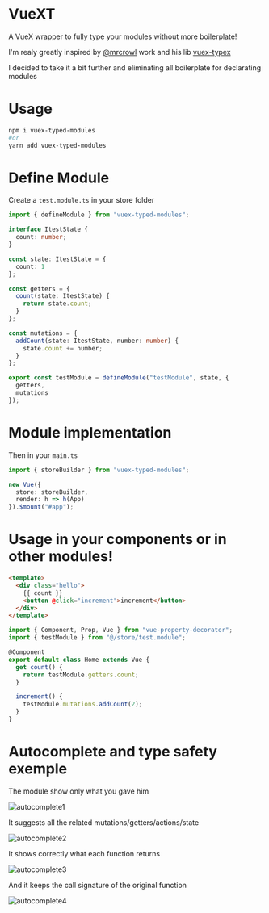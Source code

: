 # VueXT

A VueX wrapper to fully type your modules without more boilerplate!

I'm realy greatly inspired by [@mrcrowl](https://github.com/mrcrowl) work and his lib [vuex-typex](https://github.com/mrcrowl/vuex-typex)

I decided to take it a bit further and eliminating all boilerplate for declarating modules

# Usage

```bash
npm i vuex-typed-modules
#or
yarn add vuex-typed-modules
```

# Define Module

Create a `test.module.ts` in your store folder

```typescript
import { defineModule } from "vuex-typed-modules";

interface ItestState {
  count: number;
}

const state: ItestState = {
  count: 1
};

const getters = {
  count(state: ItestState) {
    return state.count;
  }
};

const mutations = {
  addCount(state: ItestState, number: number) {
    state.count += number;
  }
};

export const testModule = defineModule("testModule", state, {
  getters,
  mutations
});
```

# Module implementation

Then in your `main.ts`

```typescript
import { storeBuilder } from "vuex-typed-modules";

new Vue({
  store: storeBuilder,
  render: h => h(App)
}).$mount("#app");
```

# Usage in your components or in other modules!

```html
<template>
  <div class="hello">
    {{ count }}
    <button @click="increment">increment</button>
  </div>
</template>
```

```typescript
import { Component, Prop, Vue } from "vue-property-decorator";
import { testModule } from "@/store/test.module";

@Component
export default class Home extends Vue {
  get count() {
    return testModule.getters.count;
  }

  increment() {
    testModule.mutations.addCount(2);
  }
}
```

# Autocomplete and type safety exemple

The module show only what you gave him

![autocomplete1](https://github.com/victorgarciaesgi/VueXT/blob/master/captures/autocomplete1.png?raw=true)

It suggests all the related mutations/getters/actions/state

![autocomplete2](https://github.com/victorgarciaesgi/VueXT/blob/master/captures/autocomplete2.png?raw=true)

It shows correctly what each function returns

![autocomplete3](https://github.com/victorgarciaesgi/VueXT/blob/master/captures/autocomplete3.png?raw=true)

And it keeps the call signature of the original function

![autocomplete4](https://github.com/victorgarciaesgi/VueXT/blob/master/captures/autocomplete4.png?raw=true)

